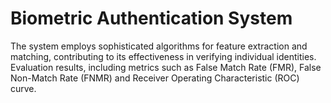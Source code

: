 # Biometric Authentication System
The system employs sophisticated algorithms for feature extraction and matching,
contributing to its effectiveness in verifying individual identities. Evaluation results, including
metrics such as False Match Rate (FMR), False Non-Match Rate (FNMR) and Receiver Operating
Characteristic (ROC) curve.
